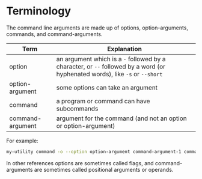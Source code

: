 # Terminology

The command line arguments are made up of options, option-arguments, commands, and command-arguments.

| Term             | Explanation                                                                                                                  |
| ---------------- | ---------------------------------------------------------------------------------------------------------------------------- |
| option           | an argument which is a `-` followed by a character, or `--` followed by a word (or hyphenated words), like `-s` or `--short` |
| option-argument  | some options can take an argument                                                                                            |
| command          | a program or command can have subcommands                                                                                    |
| command-argument | argument for the command (and not an option or option-argument)                                                              |

For example:

```sh
my-utility command -o --option option-argument command-argument-1 command-argument-2
```

In other references options are sometimes called flags, and command-arguments are sometimes called positional arguments or operands.
